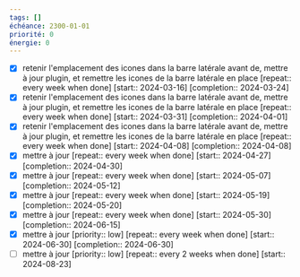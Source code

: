 ```yaml
---
tags: []
échéance: 2300-01-01
priorité: 0
énergie: 0
---
```

- [X] retenir l'emplacement des icones dans la barre latérale avant de, mettre à jour plugin, et remettre les icones de la barre latérale en place  [repeat:: every week when done]  [start:: 2024-03-16]  [completion:: 2024-03-24]
- [X] retenir l'emplacement des icones dans la barre latérale avant de, mettre à jour plugin, et remettre les icones de la barre latérale en place  [repeat:: every week when done]  [start:: 2024-03-31]  [completion:: 2024-04-01]
- [X] retenir l'emplacement des icones dans la barre latérale avant de, mettre à jour plugin, et remettre les icones de la barre latérale en place  [repeat:: every week when done]  [start:: 2024-04-08]  [completion:: 2024-04-08]
- [X] mettre à jour  [repeat:: every week when done]  [start:: 2024-04-27]  [completion:: 2024-04-30]
- [X] mettre à jour  [repeat:: every week when done]  [start:: 2024-05-07]  [completion:: 2024-05-12]
- [X] mettre à jour  [repeat:: every week when done]  [start:: 2024-05-19]  [completion:: 2024-05-20]
- [X] mettre à jour  [repeat:: every week when done]  [start:: 2024-05-30]  [completion:: 2024-06-15]
- [X] mettre à jour  [priority:: low]  [repeat:: every week when done]  [start:: 2024-06-30]  [completion:: 2024-06-30]
- [ ] mettre à jour  [priority:: low]  [repeat:: every 2 weeks when done]  [start:: 2024-08-23]